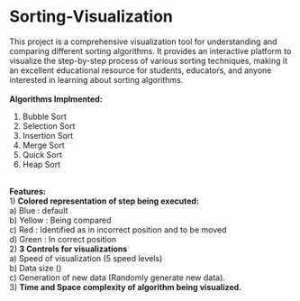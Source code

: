 # Sorting-Visualization
This project is a comprehensive visualization tool for understanding and comparing different sorting algorithms. It provides an interactive platform to visualize the step-by-step process of various sorting techniques, making it an excellent educational resource for students, educators, and anyone interested in learning about sorting algorithms.
<br><br>
<b>Algorithms Implmented: </b><br>
1) Bubble Sort <br>
2) Selection Sort <br>
3) Insertion Sort <br>
4) Merge Sort <br>
5) Quick Sort <br>
6) Heap Sort <br>
<br>
<b>Features:</b><br>
1) <b>Colored representation of step being executed:<br></b>
	a) Blue : default<br>
	b) Yellow : Being compared<br>
	c) Red : Identified as in incorrect position and to be moved<br>
	d) Green : In correct position<br>
2) <b>3 Controls for visualizations</b><br>
	a) Speed of visualization (5 speed levels)<br>
	b) Data size ()<br>
	c) Generation of new data (Randomly generate new data).<br>
3) <b>Time and Space complexity of algorithm being visualized.</b>
